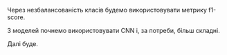 Через незбалансованість класів будемо використовувати метрику f1-score.

З моделей почнемо використовувати CNN і, за потреби, більш складні.


Далі буде.
